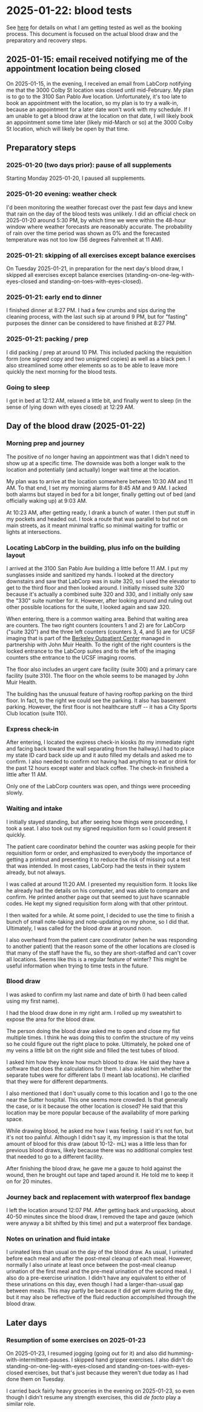 # 2025-01-22: blood tests

See [here](2025-blood-test-plans-round-1.md) for details on what I am
getting tested as well as the booking process. This document is
focused on the actual blood draw and the preparatory and recovery
steps.

## 2025-01-15: email received notifying me of the appointment location being closed

On 2025-01-15, in the evening, I received an email from LabCorp
notifying me that the 3000 Colby St location was closed until
mid-February. My plan is to go to the 3100 San Pablo Ave
location. Unfortunately, it's too late to book an appointment with the
location, so my plan is to try a walk-in, because an appointment for a
later date won't work with my schedule. If I am unable to get a blood
draw at the location on that date, I will likely book an appointment
some time later (likely mid-March or so) at the 3000 Colby St
location, which will likely be open by that time.

## Preparatory steps

### 2025-01-20 (two days prior): pause of all supplements

Starting Monday 2025-01-20, I paused all supplements.

### 2025-01-20 evening: weather check

I'd been monitoring the weather forecast over the past few days and
knew that rain on the day of the blood tests was unlikely. I did an
official check on 2025-01-20 around 5:30 PM, by which time we were
within the 48-hour window where weather forecasts are reasonably
accurate. The probability of rain over the time period was shown as 0%
and the forecasted temperature was not too low (56 degrees Fahrenheit
at 11 AM).

### 2025-01-21: skipping of all exercises except balance exercises

On Tuesday 2025-01-21, in preparation for the next day's blood draw, I
skipped all exercises except balance exercises
(standing-on-one-leg-with-eyes-closed and
standing-on-toes-with-eyes-closed).

### 2025-01-21: early end to dinner

I finished dinner at 8:27 PM. I had a few crumbs and sips during the
cleaning process, with the last such sip at around 9 PM, but for
"fasting" purposes the dinner can be considered to have finished at
8:27 PM.

### 2025-01-21: packing / prep

I did packing / prep at around 10 PM. This included packing the
requisition form (one signed copy and two unsigned copies) as well as
a black pen. I also streamlined some other elements so as to be able
to leave more quickly the next morning for the blood tests.

### Going to sleep

I got in bed at 12:12 AM, relaxed a little bit, and finally went to
sleep (in the sense of lying down with eyes closed) at 12:29 AM.

## Day of the blood draw (2025-01-22)

### Morning prep and journey

The positive of no longer having an appointment was that I didn't need
to show up at a specific time. The downside was both a longer walk to
the location and potentially (and actually) longer wait time at the
location.

My plan was to arrive at the location somewhere between 10:30 AM and
11 AM. To that end, I set my morning alarms for 8:45 AM and 9 AM. I
acked both alarms but stayed in bed for a bit longer, finally getting
out of bed (and officially waking up) at 9:03 AM.

At 10:23 AM, after getting ready, I drank a bunch of water. I then put
stuff in my pockets and headed out. I took a route that was parallel
to but not on main streets, as it meant minimal traffic so minimal
waiting for traffic or lights at intersections.

### Locating LabCorp in the building, plus info on the building layout

I arrived at the 3100 San Pablo Ave building a little before 11 AM. I
put my sunglasses inside and sanitized my hands. I looked at the
directory downstairs and saw that LabCorp was in suite 320, so I used
the elevator to get to the third floor and then looked around. I
initially missed suite 320 because it's actually a combined suite 320
and 330, and I initially only saw the "330" suite number for
it. However, after looking around and ruling out other possible
locations for the suite, I looked again and saw 320.

When entering, there is a common waiting area. Behind that waiting
area are counters. The two right counters (counters 1 and 2) are for
LabCorp ("suite 320") and the three left counters (counters 3, 4, and
5) are for UCSF imaging that is part of the [Berkeley Outpatient
Center](https://www.johnmuirhealth.com/locations/outpatient-center-berkeley.html)
managed in partnership with John Muir Health. To the right of the
right counters is the locked entrance to the LabCorp suites and to the
left of the imaging counters sthe entrance to the UCSF imaging rooms.

The floor also includes an urgent care facility (suite 300) and a
primary care facility (suite 310). The floor on the whole seems to be
managed by John Muir Health.

The building has the unusual feature of having rooftop parking on the
third floor. In fact, to the right we could see the parking. It also
has basement parking. However, the first floor is not healthcare stuff --
it has a City Sports Club location (suite 110).

### Express check-in

After entering, I located the express check-in kiosks (to my
immediate right and facing back toward the wall separating from the
hallway).I had to place my state ID
card back side up and it auto filled my details and asked me to
confirm. I also needed to confirm not having had anything to eat or
drink for the past 12 hours except water and black coffee. The
check-in finished a little after 11 AM.

Only one of the LabCorp counters was open, and things were proceeding slowly.

### Waiting and intake

I initially stayed standing, but after seeing how things were
proceeding, I took a seat. I also took out my signed requisition form
so I could present it quickly.

The patient care coordinator behind the counter was asking people for
their requisition form or order, and emphasized to everybody the
importance of getting a printout and presenting it to reduce the risk
of missing out a test that was intended. In most cases, LabCorp had
the tests in their system already, but not always.

I was called at around 11:20 AM. I presented my requisition form. It
looks like he already had the details on his computer, and was able to
compare and confirm. He printed another page out that seemed to just
have scannable codes. He kept my signed requisition form along with
that other printout.

I then waited for a while. At some point, I decided to use the time to
finish a bunch of small note-taking and note-updating on my phone, so
I did that. Ultimately, I was called for the blood draw at around
noon.

I also overheard from the patient care coordinator (when he was
responding to another patient) that the reason some of the other
locations are closed is that many of the staff have the flu, so they
are short-staffed and can't cover all locations. Seems like this is a
regular feature of winter? This might be useful information when
trying to time tests in the future.

### Blood draw

I was asked to confirm my last name and date of birth (I had been
called using my first name).

I had the blood draw done in my right arm. I rolled up my sweatshirt
to expose the area for the blood draw.

The person doing the blood draw asked me to open and close my fist
multiple times. I think he was doing this to confim the structure of
my veins so he could figure out the right place to poke. Ultimately,
he poked one of my veins a little bit on the right side and filled the
test tubes of blood.

I asked him how they know how much blood to draw. He said they have a
software that does the calculations for them. I also asked him whether
the separate tubes were for different labs (I meant lab locations). He
clarified that they were for different departments.

I also mentioned that I don't usually come to this location and I go
to the one near the Sutter hospital. This one seems more crowded. Is
that generally the case, or is it because the other location is
closed? He said that this location may be more popular because of the
availability of more parking space.

While drawing blood, he asked me how I was feeling. I said it's not
fun, but it's not too painful. Although I didn't say it, my impression
is that the total amount of blood for this draw (about 10-12- mL) was
a little less than for previous blood draws, likely because there was
no additional complex test that needed to go to a different facility.

After finishing the blood draw, he gave me a gauze to hold against the
wound, then he brought out tape and taped around it. He told me to
keep it on for 20 minutes.

### Journey back and replacement with waterproof flex bandage

I left the location around 12:07 PM. After getting back and unpacking,
about 40-50 minutes since the blood draw, I removed the tape and gauze
(which were anyway a bit shifted by this time) and put a waterproof
flex bandage.

### Notes on urination and fluid intake

I urinated less than usual on the day of the blood draw. As usual, I
urinated before each meal and after the post-meal cleanup of each
meal. However, normally I also urinate at least once between the
post-meal cleanup urination of the first meal and the pre-meal
urination of the second meal. I also do a pre-exercise urination. I
didn't have any equivalent to either of these urinations on this day,
even though I had a larger-than-usual gap between meals. This may
partly be because it did get warm during the day, but it may also be
reflective of the fluid reduction accomplsihed through the blood draw.

## Later days

### Resumption of some exercises on 2025-01-23

On 2025-01-23, I resumed jogging (going out for it) and also did
humming-with-intermittent-pauses. I skipped hand gripper exercises. I
also didn't do standing-on-one-leg-with-eyes-closed and
standing-on-toes-with-eyes-closed exercises, but that's just because
they weren't due today as I had done them on Tuesday.

I carried back fairly heavy groceries in the evening on 2025-01-23, so
even though I didn't resume any strength exercises, this did *de
facto* play a similar role.
